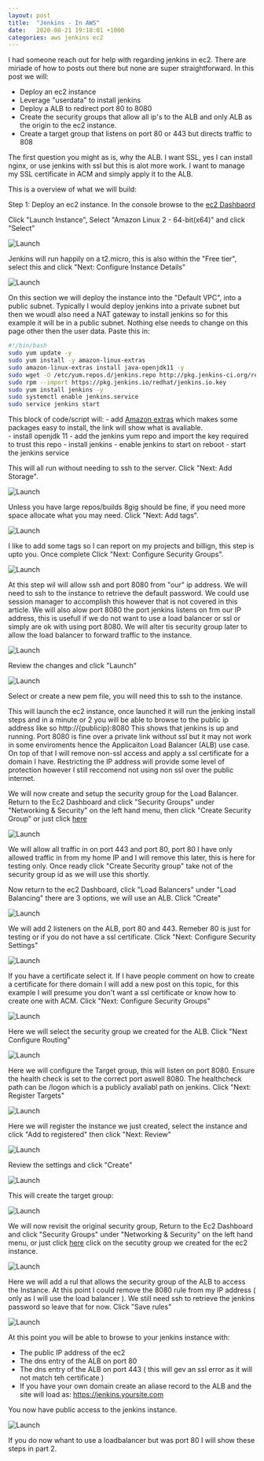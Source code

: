 ```yaml
---
layout: post
title:  "Jenkins - In AWS"
date:   2020-08-21 19:18:01 +1000
categories: aws jenkins ec2
---
```


I had someone reach out for help with regarding jenkins in ec2.  There are miriade of how to posts out there but none are super straightforward.  In this post we will:

 - Deploy an ec2 instance
 - Leverage "userdata" to install jenkins
 - Deploy a ALB to redirect port 80 to 8080
 - Create the security groups that allow all ip's to the ALB and only ALB as the origin to the ec2 instance.
 - Create a target group that listens on port 80 or 443 but directs traffic to 808

 The first question you might as is, why the ALB.  I want SSL, yes I can install nginx, or use jenkins with ssl but this is alot more work.  I want to manage my SSL certificate in ACM and simply apply it to the ALB.

 This is a overview of what we will build:

Step 1:  Deploy an ec2 instance.
In the console browse to the [ec2 Dashbaord](https://ap-southeast-2.console.aws.amazon.com/ec2/home?region=ap-southeast-2#Instances:sort=instanceId)

Click "Launch Instance", Select "Amazon Linux 2 - 64-bit(x64)" and click "Select"

![Launch](/assets/post/2020-08-21-jenkins-in-aws/jenkins-1.png "Launch")

Jenkins will run happily on a t2.micro, this is also within the "Free tier", select this and click "Next: Configure Instance Details"

![Launch](/assets/post/2020-08-21-jenkins-in-aws/jenkins-3.png "Launch")

On this section we will deploy the instance into the "Default VPC", into a public subnet.  Typically I would deploy jenkins into a private subnet but then we woudl also need a NAT gateway to install jenkins so for this example it will be in a public subnet.  Nothing else needs to change on this page other then the user data.  Paste this in:

```bash
#!/bin/bash
sudo yum update -y
sudo yum install -y amazon-linux-extras
sudo amazon-linux-extras install java-openjdk11 -y
sudo wget -O /etc/yum.repos.d/jenkins.repo http://pkg.jenkins-ci.org/redhat/jenkins.repo
sudo rpm --import https://pkg.jenkins.io/redhat/jenkins.io.key
sudo yum install jenkins -y
sudo systemctl enable jenkins.service
sudo service jenkins start
```

This block of code/script will:
    - add [Amazon extras](https://aws.amazon.com/premiumsupport/knowledge-center/ec2-install-extras-library-software/) which makes some packages easy to install, the link will show what is avaliable.  
    - install openjdk 11
    - add the jenkins yum repo and import the key required to trust this repo
    - install jenkins
    - enable jenkins to start on reboot
    - start the jenkins service

This will all run without needing to ssh to the server.  Click "Next: Add Storage".

![Launch](/assets/post/2020-08-21-jenkins-in-aws/jenkins-4.png "Launch")

Unless you have large repos/builds 8gig should be fine, if you need more space allocate what you may need.  Click "Next: Add tags". 

![Launch](/assets/post/2020-08-21-jenkins-in-aws/jenkins-5.png "Launch")

I like to add some tags so I can report on my projects and billign, this step is upto you.  Once complete Click "Next: Configure Security Groups". 

![Launch](/assets/post/2020-08-21-jenkins-in-aws/jenkins-6.png "Launch")

At this step wil will allow ssh and port 8080 from "our" ip address.  We will need to ssh to the instance to retrieve the default password.  We could use session manager to accomplish this however that is not covered in this article.  We will also alow port 8080 the port jenkins listens on frm our IP address, this is usefull if we do not want to use a load balancer or ssl or simply are ok with using port 8080. We will alter tis security group later to allow the load balancer to forward traffic to the instance.

![Launch](/assets/post/2020-08-21-jenkins-in-aws/jenkins-7.png "Launch")

Review the changes and click "Launch"

![Launch](/assets/post/2020-08-21-jenkins-in-aws/jenkins-8.png "Launch")

Select or create a new pem file, you will need this to ssh to the instance.

This will launch the ec2 instance, once launched it will run the jenking install steps and in a minute or 2 you will be able to browse to the public ip address like so http://{publicip}:8080  This shows that jenkins is up and running.  Port 8080 is fine over a private link without ssl but it may not work in some enviroments hence the Applicaiton Load Balancer (ALB) use case.  On top of that I will remove non-ssl access and apply a ssl certificate for a domain I have.  Restricting the IP address will provide some level of protection however I still reccomend not using non ssl over the public internet.

We will now create and setup the security group for the Load Balancer.  Return to the Ec2 Dashboard and click "Security Groups" under "Networking & Security" on the left hand menu, then click "Create Security Group" or just click [here](https://ap-southeast-2.console.aws.amazon.com/ec2/home?region=ap-southeast-2#SecurityGroups:sort=group-id)

![Launch](/assets/post/2020-08-21-jenkins-in-aws/jenkins-9.png "Launch")

We will allow all traffic in on port 443 and port 80, port 80 I have only allowed traffic in from my home IP and I will remove this later, this is here for testing only.  Once ready click "Create Security group" take not of the security group id as we will use this shortly.

Now return to the ec2 Dashboard, click "Load Balancers" under "Load Balancing" there are 3 options, we will use an ALB.  Click "Create"  

![Launch](/assets/post/2020-08-21-jenkins-in-aws/jenkins-10.png "Launch")

We will add 2 listeners on the ALB, port 80 and 443.  Remeber 80 is just for testing or if you do not have a ssl certificate.     Click "Next: Configure Security Settings"

![Launch](/assets/post/2020-08-21-jenkins-in-aws/jenkins-11.png "Launch")

If you have a certificate select it.  If I have people comment on how to create a certificate for there domain I will add a new post on this topic, for this example I will presume you don't want a ssl certificate or know how to create one with ACM. Click "Next: Configure Security Groups"


![Launch](/assets/post/2020-08-21-jenkins-in-aws/jenkins-12.png "Launch")

Here we will select the security group we created for the ALB.  Click "Next Configure Routing"

![Launch](/assets/post/2020-08-21-jenkins-in-aws/jenkins-13.png "Launch")

Here we will configure the Target group, this will listen on port 8080.  Ensure the health check is set to the correct port aswell 8080.  The healthcheck path can be /logon which is a publicly avaliabl path on jenkins.  Click "Next: Register Targets" 

![Launch](/assets/post/2020-08-21-jenkins-in-aws/jenkins-14.png "Launch")

Here we will register the instance we just created, select the instance and click "Add to registered" then click "Next: Review"

![Launch](/assets/post/2020-08-21-jenkins-in-aws/jenkins-15.png "Launch")

Review the settings and click "Create"

![Launch](/assets/post/2020-08-21-jenkins-in-aws/jenkins-16.png "Launch")

This will create the target group:

![Launch](/assets/post/2020-08-21-jenkins-in-aws/jenkins-17.png "Launch")

We will now revisit the original security group,  Return to the Ec2 Dashboard and click "Security Groups" under "Networking & Security" on the left hand menu, or just click [here](https://ap-southeast-2.console.aws.amazon.com/ec2/home?region=ap-southeast-2#SecurityGroups:sort=group-id) click on the secutity group we created for the ec2 instance.

![Launch](/assets/post/2020-08-21-jenkins-in-aws/jenkins-18.png "Launch")

Here we will add a rul that allows the security group of the ALB to access the Instance.  At this point I could remove the 8080 rule from my IP address ( only as I will use the load balancer ).  We still need ssh to retrieve the jenkins password so leave that for now. Click "Save rules"

![Launch](/assets/post/2020-08-21-jenkins-in-aws/jenkins-19.png "Launch")

At this point you will be able to browse to your jenkins instance with:

- The public IP address of the ec2
- The dns entry of the ALB on port 80
- The dns entry of the ALB on port 443 ( this will gev an ssl error as it will not match teh certificate )
- If you have your own domain create an aliase record to the ALB and the site will load as:  https://jenkins.yoursite.com

You now have public access to the jenkins instance.

![Launch](/assets/post/2020-08-21-jenkins-in-aws/jenkins-20.png "Launch")

If you do now whant to use a loadbalancer but was port 80 I will show these steps in part 2.